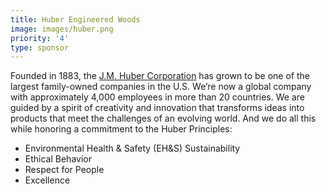 ```yaml
---
title: Huber Engineered Woods
image: images/huber.png
priority: '4'
type: sponsor
---
```

Founded in 1883, the [J.M. Huber Corporation](http://www.huberwood.com/) has grown to be one of the largest family-owned companies in the U.S. We’re now a global company with approximately 4,000 employees in more than 20 countries. We are guided by a spirit of creativity and innovation that transforms ideas into products that meet the challenges of an evolving world. And we do all this while honoring a commitment to the Huber Principles:

- Environmental Health & Safety (EH&S) Sustainability
- Ethical Behavior
- Respect for People
- Excellence

